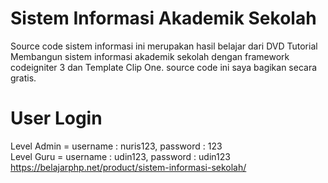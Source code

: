# Sistem Informasi Akademik Sekolah
Source code sistem informasi ini merupakan hasil belajar dari DVD Tutorial Membangun sistem informasi akademik 
sekolah dengan framework codeigniter 3 dan Template Clip One. source code ini saya bagikan secara gratis. 
# User Login
Level Admin =  username : nuris123, password : 123
<br>
Level Guru  = username : udin123, password : udin123
<br>
https://belajarphp.net/product/sistem-informasi-sekolah/
